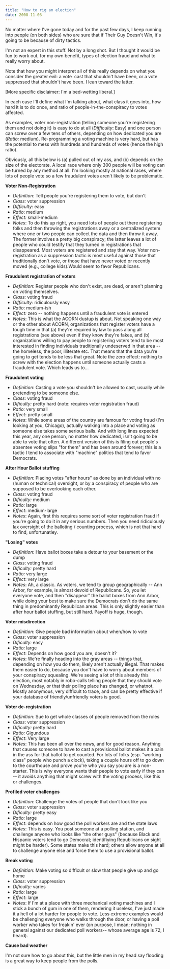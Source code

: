 ```yaml
---
title: "How to rig an election"
date: 2008-11-03
---
```


No matter where I've gone today and for the past few days, I keep running into people (on both sides) who are sure that if Their Guy Doesn't Win, it's going to be because of dirty tactics.

I'm not an expert in this stuff. Not by a long shot. But I thought it would be fun to work out, for my own benefit, types of election fraud and what to really worry about.

Note that how you might interpret all of this really depends on what you consider the greater evil: a vote  cast that shouldn't have been, or a vote suppressed that shouldn't have been. I lean toward the latter.

[More specific disclaimer: I'm a bed-wetting liberal.]

In each case I'll define what I'm talking about, what class it goes into, how hard it is to do once, and ratio of people-in-the-conspiracy to votes affected.

As examples, voter non-registration (telling someone you're registering them and not doing it) is easy to do at all (<em>Difficulty</em>: Easy) and one person can screw over a few tens of others, depending on how dedicated you are (<em>Ratio: </em>medium). Re-programming a voting machine is very hard, but has the potential to mess with hundreds and hundreds of votes (hence the high ratio).

Obviously, all this below is (a) pulled out of my ass, and (b) depends on the size of the electorate. A local race where only 300 people will be voting can be turned by any method at all. I'm looking mostly at national races, where lots of people vote so a few fraudulent votes aren't likely to be problematic.

<strong>Voter Non-Registration </strong>
<ul>
	<li><em>Definition</em>: Tell people you're registering them to vote, but don't</li>
	<li><em>Class: </em>voter suppression</li>
	<li><em>Difficulty</em>: easy</li>
	<li><em>Ratio</em>: medium</li>
	<li><em>Effect: </em>small-medium</li>
	<li><em>Notes</em>: To do this up right, you need lots of people out there registering folks and then throwing the registrations away or a centralized system where one or two people can collect the data and then throw it away. The former involves a pretty big conspiracy; the latter leaves a lot of people who could testify that they turned in registrations that disappeared. Most voters are registered and stay that way. Voter non-registration as a suppression tactic is most useful against those that traditionally don't vote, or those that have never voted or recently moved (e.g., college kids).Would seem to favor Republicans.</li>
</ul>
<strong>Fraudulent registration of voters</strong>
<ul>
	<li><em>Definition</em>: Register people who don't exist, are dead, or aren't planning on voting themselves.</li>
	<li><em>Class:</em> voting fraud</li>
	<li><em>Difficulty:</em> ridiculously easy</li>
	<li><em>Ratio</em>: medium-ish</li>
	<li><em>Effect:</em> zero -- nothing happens until a fraudulent vote is entered</li>
	<li><em>Notes</em>: This is what the ACORN dustup is about. Not speaking one way or the other about ACORN, organizations that register voters have a tough time in that (a) they're required by law to pass along all registrations (see above) even if they know they're fakes, and (b) organizations willing to pay people to registering voters tend to be most interested in finding individuals traditionally undeserved in that area -- the homeless, the poor, illiterate etc. That means that the data you're going to get tends to be less that great. Note the zero effect: nothing to screw with the election happens until someone actually casts a fraudulent vote. Which leads us to...</li>
</ul>
<strong>Fraudulent voting</strong>
<ul>
	<li><em>Definition</em>: Casting a vote you shouldn't be allowed to cast, usually while pretending to be someone else.</li>
	<li><em>Class</em>: voting fraud</li>
	<li><em>Dificulty: </em>pretty hard (note: requires voter registration fraud)</li>
	<li><em>Ratio:</em> very small</li>
	<li><em>Effect</em>: pretty small</li>
	<li><em>Notes</em>: While some areas of the country are famous for voting fraud (I'm looking at you, Chicago), actually walking into a place and voting as someone else takes some serious balls. And with long lines expected this year, any one person, no matter how dedicated, isn't going to be able to vote that often. A different version of this is filing out people's absentee voting slips "for them" and has been around forever; this is a tactic I tend to associate with "machine" politics that tend to favor Democrats.</li>
</ul>
<strong>After Hour Ballot stuffing</strong>
<ul>
	<li><em>Definition</em>: Placing votes "after hours" as done by an individual with no (human or technical) oversight, or by a conspiracy of people who are supposed to be overlooking each other.</li>
	<li><em>Class</em>: voting fraud</li>
	<li><em>Dificulty: </em>medium</li>
	<li><em>Ratio:</em> large</li>
	<li><em>Effect</em>: medium-large</li>
	<li><em>Notes</em>: Again, first this requires some sort of voter registration fraud if you're going to do it in any serious numbers. Then you need ridiculously lax oversight of the balloting / counting process, which is not that hard to find, unfortunatley.</li>
</ul>
<strong>"Losing" votes</strong>
<ul>
	<li><em>Definition</em>: Have ballot boxes take a detour to your basement or the dump</li>
	<li><em>Class</em>: voting fraud</li>
	<li><em>Dificulty: </em>pretty hard</li>
	<li><em>Ratio:</em> very large</li>
	<li><em>Effect</em>: very large</li>
	<li><em>Notes</em>: Ah, a classic. As voters, we tend to group geographically -- Ann Arbor, for example, is almost devoid of Republicans. So, you let everyone vote, and then "disappear" the ballot boxes from Ann Arbor, while doing your best to make sure the Democrats don't do the same thing in predominantly Republican areas. This is only slightly easier than after hour ballot stuffing, but still hard. Payoff is huge, though.</li>
</ul>
<strong>Voter misdirection</strong>
<ul>
	<li><em>Definition</em>: Give people bad information about when/how to vote</li>
	<li><em>Class</em>: voter suppression</li>
	<li><em>Dificulty: </em>easy</li>
	<li><em>Ratio:</em> large</li>
	<li><em>Effect</em>: Depends on how good you are, doesn't it?</li>
	<li><em>Notes</em>: We're finally heading into the gray areas -- things that, depending on how you do them, likely aren't actually illegal. That makes them easier to do, because you don't have to worry about members of your conspiracy squealing. We're seeing a lot of this already this election, most notably in robo-calls telling people that they should vote on Wednesday, or that their polling place has changed, or whatnot. Mostly anonymous, very difficult to trace, and can be pretty effective if your database of friendly/unfriendly voters is good.</li>
</ul>
<strong>Voter de-registration</strong>
<ul>
	<li><em>Definition</em>: Sue to get whole classes of people removed from the roles</li>
	<li><em>Class</em>: voter suppression</li>
	<li><em>Dificulty: </em>pretty hard</li>
	<li><em>Ratio:</em> Gigundous</li>
	<li><em>Effect</em>: Very large</li>
	<li><em>Notes</em>: This has been all over the news, and for good reason. Anything that causes someone to have to cast a provisional ballot makes it a pain in the ass for that ballot to get counted. For lots of folks (esp. "working class" people who punch a clock), taking a couple hours off to go down to the courthouse and prove you're who you say you are is a non-starter. This is why everyone wants their people to vote early if they can -- it avoids anything that might screw with the voting process, like this or challenges.</li>
</ul>
<strong>Profiled voter challenges</strong>
<ul>
	<li><em>Definition</em>: Challenge the votes of people that don't look like you</li>
	<li><em>Class</em>: voter suppression</li>
	<li><em>Dificulty: </em>pretty easy</li>
	<li><em>Ratio:</em> large</li>
	<li><em>Effect</em>: depends on how good the poll workers are and the state laws</li>
	<li><em>Notes</em>: This is easy. You post someone at a polling station, and challenge anyone who looks like "the other guys" (because Black and Hispanic voters tend to go Democrat; identifiying Republicans on sight might be harder). Some states make this hard; others allow anyone at all to challenge anyone else and force them to use a provisional ballot.</li>
</ul>
<strong>Break voting</strong>
<ul>
	<li><em>Definition</em>: Make voting so difficult or slow that people give up and go home</li>
	<li><em>Class</em>: voter suppression</li>
	<li><em>Dificulty: </em>varies</li>
	<li><em>Ratio:</em> large</li>
	<li><em>Effect</em>: large</li>
	<li><em>Notes</em>: If I'm at a place with three mechanical voting machines and I stick a bunch of gum in one of them, rendering it useless, I've just made it a hell of a lot harder for people to vote. Less extreme examples would be challenging everyone who walks through the door, or having a poll worker who takes for freakin' ever (on purpose, I mean; nothing in general against our dedicated poll workers-- whose average age is 72, I heard).</li>
</ul>
<strong>Cause bad weather</strong>

I'm not sure how to go about this, but the little men in my head say flooding is a great way to keep people from the polls.

